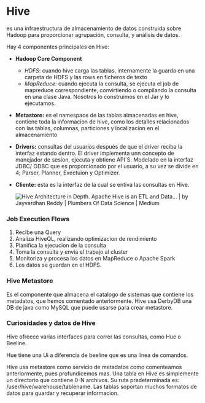 # Hive

es una infraestructura de almacenamiento de datos construida sobre Hadoop para proporcionar agrupación, consulta, y análisis de datos.

Hay 4 componentes principales en Hive:

* **Hadoop Core Component**
  
  * *HDFS*: cuando hive carga las tablas, internamente la guarda en una carpeta de HDFS y las rows en ficheros de texto
  * *MapReduce:* cuando ejecuta la consulta, se ejecuta el job de mapreduce correspondiente, convirtiendo o compilando la consulta en una clase Java. Nosotros lo construimos en el Jar y lo ejecutamos.
  
* **Metastore:** es el namespace de las tablas almacenadas en hive, contiene toda la informacion de hive, como los detalles relacionados con las tablas, columnas, particiones y localizacion en el almacenamiento

* **Drivers:** consultas del usuarios después de que el driver reciba la interfaz estando dentro. El driver implementa unn concepto de manejador de sesion, ejecuta y obtiene API´S. Modelado en la interfaz  JDBC/ ODBC que es proporcionado por el usuario, a su vez se divide en 4; Parser, Planner, Exectuion y Optimizer.

* **Cliente:** esta es la interfaz de la cual se entiva las consultas en Hive.

  ![Hive Architecture in Depth. Apache Hive is an ETL and Data… | by Jayvardhan  Reddy | Plumbers Of Data Science | Medium](https://miro.medium.com/max/628/0*d5DOvZIR_O4PPYlb)

### Job Execution Flows

1. Recibe una Query
2. Analiza HiveQL, realizando optimizacion de rendimiento
3. Planifica la ejecucion de la consulta
4. Toma la consulta y envia el trabajo al cluster
5. Monitoriza y procesa los datos en MapReduce o Apache Spark
6. Los datos se guardan en el HDFS.

### Hive Metastore

Es el componente que almacena el catalogo de sistemas que contiene los metadatos, que hemos comentado anteriormente. Hive usa DerbyDB una DB de java como MySQL que puede usarse para crear metastore.

### Curiosidades y datos de Hive

Hive ofreece varias interfaces para correr las consultas, como Hue o Beeline. 

Hue tiene una Ui a diferencia de beeline que es una linea de comandos.

Hive usa metastore como servicio de metadatos como comenteamos anteriormente, pues profundicemos mas. Una tabla en Hive es simplemente un directorio que contiene 0-N archivos. Su ruta predeterminada es: /user/hive/warehouse/tablename. Las tablas soportan muchos formatos de datos para guardar y recuperar informacion.